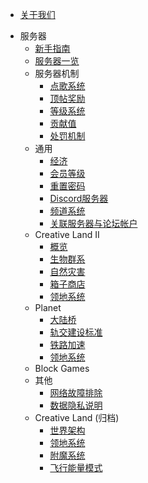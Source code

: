 * [关于我们](csje/about.md)
- 服务器
  * [新手指南](csje/guides-new.md)
  * [服务器一览](csje/servers.md)
  - 服务器机制
    * [点歌系统](mechanism/music.md)
    * [顶帖奖励](mechanism/bbstoper.md)
    * [等级系统](csje/levels.md)
    * [贡献值](mechanism/contributions.md)
    * [处罚机制](mechanism/punishments.md)
  - 通用
    * [经济](csje/economy.md)
    * [会员等级](csje/rank.md)
    * [重置密码](csje/resetpass.md)
    * [Discord服务器](csje/discord.md)
    * [频道系统](csje/channel.md)
    * [关联服务器与论坛帐户](csje/link.md)
  - Creative Land II
    * [概览](csje/cl02/introduction.md)
    * [生物群系](csje/cl02/biomes.md)
    * [自然灾害](csje/cl02/disasters.md)
    * [箱子商店](csje/cl02/chest-store.md)
    * [领地系统](csje/cl02/lands-cl.md)
  - Planet
    * [大陆桥](csje/planet/cbridge.md)
    * [轨交建设标准](csje/planet/railway-standards.md)
    * [铁路加速](csje/planet/speedmine.md)
    * [领地系统](csje/planet/lands-pl.md)
  - Block Games
  - 其他
    * [网络故障排除](csje/network-troubleshoot.md)
    * [数据隐私说明](csje/privacy.md)
  - Creative Land (归档)
    * [世界架构](csje/cl_world_structure.md)
    * [领地系统](csje/lands-cl.md)
    * [附魔系统](csje/enchant.md)
    * [飞行能量模式](csje/flyc.md)  
